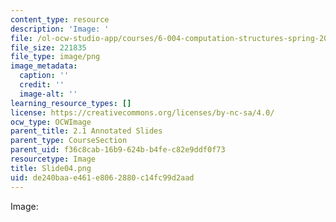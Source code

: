```yaml
---
content_type: resource
description: 'Image: '
file: /ol-ocw-studio-app/courses/6-004-computation-structures-spring-2017/de240baae461e8062880c14fc99d2aad_Slide04.png
file_size: 221835
file_type: image/png
image_metadata:
  caption: ''
  credit: ''
  image-alt: ''
learning_resource_types: []
license: https://creativecommons.org/licenses/by-nc-sa/4.0/
ocw_type: OCWImage
parent_title: 2.1 Annotated Slides
parent_type: CourseSection
parent_uid: f36c8cab-16b9-624b-b4fe-c82e9ddf0f73
resourcetype: Image
title: Slide04.png
uid: de240baa-e461-e806-2880-c14fc99d2aad
---
```

Image: 